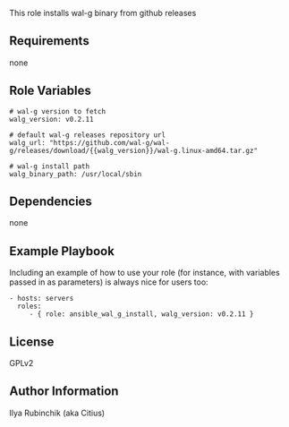 
This role installs wal-g binary from github releases

Requirements
------------

none

Role Variables
--------------
```
# wal-g version to fetch
walg_version: v0.2.11

# default wal-g releases repository url
walg_url: "https://github.com/wal-g/wal-g/releases/download/{{walg_version}}/wal-g.linux-amd64.tar.gz"

# wal-g install path
walg_binary_path: /usr/local/sbin
```

Dependencies
------------
none

Example Playbook
----------------

Including an example of how to use your role (for instance, with variables
passed in as parameters) is always nice for users too:

    - hosts: servers
      roles:
         - { role: ansible_wal_g_install, walg_version: v0.2.11 }

License
-------

GPLv2

Author Information
------------------

Ilya Rubinchik (aka Citius)

